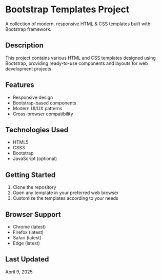 # Bootstrap Templates Project

A collection of modern, responsive HTML & CSS templates built with Bootstrap framework.

## Description

This project contains various HTML and CSS templates designed using Bootstrap, providing ready-to-use components and layouts for web development projects.

## Features

- Responsive design
- Bootstrap-based components
- Modern UI/UX patterns
- Cross-browser compatibility

## Technologies Used

- HTML5
- CSS3
- Bootstrap
- JavaScript (optional)

## Getting Started

1. Clone the repository
2. Open any template in your preferred web browser
3. Customize the templates according to your needs

## Browser Support

- Chrome (latest)
- Firefox (latest)
- Safari (latest)
- Edge (latest)

## Last Updated

April 9, 2025
